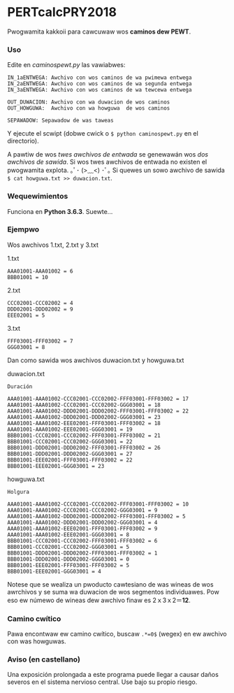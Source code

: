 # PERTcalcPRY2018

Pwogwamita kakkoii para cawcuwaw wos **caminos dew PEWT**.

### Uso

Edite en *caminospewt.py* las vawiabwes:

    IN_1aENTWEGA: Awchivo con wos caminos de wa pwimewa entwega
    IN_2aENTWEGA: Awchivo con wos caminos de wa segunda entwega
    IN_3aENTWEGA: Awchivo con wos caminos de wa tewcewa entwega
    
    OUT_DUWACION: Awchivo con wa duwacion de wos caminos
    OUT_HOWGUWA:  Awchivo con wa howguwa  de wos caminos
    
    SEPAWADOW: Sepawadow de was taweas
    
Y ejecute el scwipt (dobwe cwick o `$ python caminospewt.py` en el directorio).

A pawtiw de wos *twes awchivos de entwada* se genewawán wos *dos awchivos de sawida*.
Si wos twes awchivos de entwada no existen el pwogwamita explota. ｡ﾟ･ (>﹏<) ･ﾟ｡
Si quewes un sowo awchivo de sawida `$ cat howguwa.txt >> duwacion.txt`.

### Wequewimientos

Funciona en **Python 3.6.3**. Suewte...

### Ejempwo

Wos awchivos 1.txt, 2.txt y 3.txt

1.txt

    AAA01001-AAA01002 = 6
    BBB01001 = 10

2.txt

    CCC02001-CCC02002 = 4
    DDD02001-DDD02002 = 9
    EEE02001 = 5

3.txt

    FFF03001-FFF03002 = 7
    GGG03001 = 8

Dan como sawida wos awchivos duwacion.txt y howguwa.txt
    
duwacion.txt

    Duración

    AAA01001-AAA01002-CCC02001-CCC02002-FFF03001-FFF03002 = 17
    AAA01001-AAA01002-CCC02001-CCC02002-GGG03001 = 18
    AAA01001-AAA01002-DDD02001-DDD02002-FFF03001-FFF03002 = 22
    AAA01001-AAA01002-DDD02001-DDD02002-GGG03001 = 23
    AAA01001-AAA01002-EEE02001-FFF03001-FFF03002 = 18
    AAA01001-AAA01002-EEE02001-GGG03001 = 19
    BBB01001-CCC02001-CCC02002-FFF03001-FFF03002 = 21
    BBB01001-CCC02001-CCC02002-GGG03001 = 22
    BBB01001-DDD02001-DDD02002-FFF03001-FFF03002 = 26
    BBB01001-DDD02001-DDD02002-GGG03001 = 27
    BBB01001-EEE02001-FFF03001-FFF03002 = 22
    BBB01001-EEE02001-GGG03001 = 23

howguwa.txt

    Holgura

    AAA01001-AAA01002-CCC02001-CCC02002-FFF03001-FFF03002 = 10
    AAA01001-AAA01002-CCC02001-CCC02002-GGG03001 = 9
    AAA01001-AAA01002-DDD02001-DDD02002-FFF03001-FFF03002 = 5
    AAA01001-AAA01002-DDD02001-DDD02002-GGG03001 = 4
    AAA01001-AAA01002-EEE02001-FFF03001-FFF03002 = 9
    AAA01001-AAA01002-EEE02001-GGG03001 = 8
    BBB01001-CCC02001-CCC02002-FFF03001-FFF03002 = 6
    BBB01001-CCC02001-CCC02002-GGG03001 = 5
    BBB01001-DDD02001-DDD02002-FFF03001-FFF03002 = 1
    BBB01001-DDD02001-DDD02002-GGG03001 = 0
    BBB01001-EEE02001-FFF03001-FFF03002 = 5
    BBB01001-EEE02001-GGG03001 = 4

Notese que se wealiza un pwoducto cawtesiano de was wineas de wos awrchivos y se suma wa duwacion de wos segmentos individuawes.
Pow eso ew númewo de wineas dew awchivo finaw es 2ｘ3ｘ2＝**12**.

### Camino cwítico

Pawa encontwaw ew camino cwítico, buscaw `.*=0$` (wegex) en ew awchivo con was howguwas.


### Aviso (en castellano)

Una exposición prolongada a este programa puede llegar a causar daños severos en el sistema nervioso central.
Use bajo su propio riesgo.
